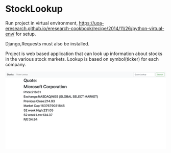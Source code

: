# StockLookup
Run project in virtual environment, https://uoa-eresearch.github.io/eresearch-cookbook/recipe/2014/11/26/python-virtual-env/ for setup.

Django,Requests must also be installed.

Project is web based application that can look up information about stocks in the various stock markets. 
Lookup is based on symbol(ticker) for each company.


![Screenshot](StockProject.png)
